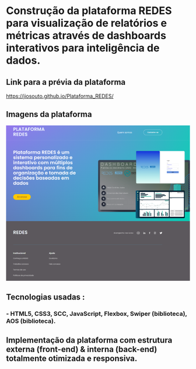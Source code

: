 # Construção da plataforma REDES para visualização de relatórios e métricas através de dashboards interativos para inteligência de dados.

## Link para a prévia da plataforma ##
https://jiosouto.github.io/Plataforma_REDES/

## Imagens da plataforma ##
<img src="/prints/design_piloto_01.png">

## Tecnologias usadas : ##
### - HTML5, CSS3, SCC, JavaScript, Flexbox, Swiper (biblioteca), AOS (biblioteca). ###
## Implementação da plataforma com estrutura externa (front-end) & interna (back-end) totalmente otimizada e responsiva. ##
